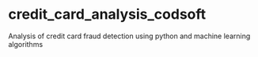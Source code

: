 # credit_card_analysis_codsoft
Analysis of credit card fraud detection using python and machine learning algorithms
